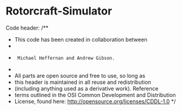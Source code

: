 Rotorcraft-Simulator
====================
Code header:
/**
 *  This code has been created in collaboration between
 *
 *      Michael Heffernan and Andrew Gibson. 
 *
 *    All parts are open source and free to use, so long as
 *  this header is maintained in all reuse and redistribution
 *  (including anything used as a derivative work). Reference
 *  terms outlined in the OSI Common Development and Distribution
 *  License, found here: http://opensource.org/licenses/CDDL-1.0
 */
